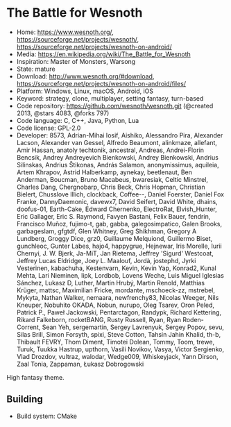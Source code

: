 # The Battle for Wesnoth

- Home: https://www.wesnoth.org/, https://sourceforge.net/projects/wesnoth/, https://sourceforge.net/projects/wesnoth-on-android/
- Media: https://en.wikipedia.org/wiki/The_Battle_for_Wesnoth
- Inspiration: Master of Monsters, Warsong
- State: mature
- Download: http://www.wesnoth.org/#download, https://sourceforge.net/projects/wesnoth-on-android/files/
- Platform: Windows, Linux, macOS, Android, iOS
- Keyword: strategy, clone, multiplayer, setting fantasy, turn-based
- Code repository: https://github.com/wesnoth/wesnoth.git (@created 2013, @stars 4083, @forks 797)
- Code language: C, C++, Java, Python, Lua
- Code license: GPL-2.0
- Developer: 8573, Adrian-Mihai Iosif, Aishiko, Alessandro Pira, Alexander Lacson, Alexander van Gessel, Alfredo Beaumont, alinkmaze, allefant, Amir Hassan, anatoly techtonik, ancestral, Andreas, Andrei-Florin Bencsik, Andrey Andreyevich Bienkowski, Andrey Bienkowski, Andrius Silinskas, Andrius Štikonas, András Salamon, anonymissimus, aquileia, Artem Khrapov, Astrid Halberkamp, aynekay, beetlenaut, Ben Anderman, Boucman, Bruno Macabeus, bwaresiak, Celtic Minstrel, Charles Dang, Chergnobarp, Chris Beck, Chris Hopman, Christian Bielert, Chusslove Illich, clockback, Coffee--, Daniel Foerster, Daniel Fox Franke, DannyDaemonic, davewx7, David Seifert, David White, dhains, doofus-01, Earth-Cake, Edward Chernenko, ElectroRat, Elvish_Hunter, Eric Gallager, Eric S. Raymond, Favyen Bastani, Felix Bauer, fendrin, Francisco Muñoz, fujimo-t, gab, gabba, galegosimpatico, Galen Brooks, garbageslam, gfgtdf, Glen Whitney, Greg Shikhman, Gregory A Lundberg, Groggy Dice, grz0, Guillaume Melquiond, Guillermo Biset, gunchleoc, Gunter Labes, hajo4, happygrue, Hejnewar, Iris Morelle, Iurii Chernyi, J. W. Bjerk, Ja-MiT, Jan Rietema, Jeffrey 'Sigurd' Westcoat, Jeffrey Lucas Eldridge, Joey L. Maalouf, Jordà, jostephd, Jyrki Vesterinen, kabachuha, Kestenvarn, Kevin, Kevin Yap, Konrad2, Kunal Mehta, Lari Nieminen, lipk, Lordbob, Lovens Weche, Luis Miguel Iglesias Sánchez, Lukasz D, Luther, Martin Hrubý, Martin Renold, Matthias Krüger, mattsc, Maximilian Fricke, mordante, mschoeck-zz, mstrebel, Mykyta, Nathan Walker, nemaara, newfrenchy83, Nicolas Weeger, Nils Kneuper, Nobuhito OKADA, Nobun, nurupo, Oleg Tsarev, Oron Peled, Patrick P., Paweł Jackowski, Pentarctagon, Randypk, Richard Kettering, Rikard Falkeborn, rocketBANG, Rusty Russell, Ryan, Ryan Roden-Corrent, Sean Yeh, sergemartin, Sergey Lavrenyuk, Sergey Popov, sevu, Silas Brill, Simon Forsyth, spixi, Steve Cotton, Tahsin Jahin Khalid, th-b, Thibault FEVRY, Thom Diment, Timotei Dolean, Tommy, Toom, trewe, Turuk, Tuukka Hastrup, upthorn, Vasili Novikov, Vasya, Victor Sergienko, Vlad Drozdov, vultraz, walodar, Wedge009, Whiskeyjack, Yann Dirson, Zaal Tonia, Zappaman, Łukasz Dobrogowski

High fantasy theme.

## Building

- Build system: CMake
